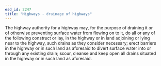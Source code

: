 ```yaml
---
esd_id: 2247
title: "Highways - drainage of highways"
---
```


The highway authority for a highway may, for the purpose of draining it or of otherwise preventing surface water from flowing on to it, do all or any of the following construct or lay, in the highway or in land adjoining or lying near to the highway, such drains as they consider necessary; erect barriers in the highway or in such land as aforesaid to divert surface water into or through any existing drain; scour, cleanse and keep open all drains situated in the highway or in such land as aforesaid.

